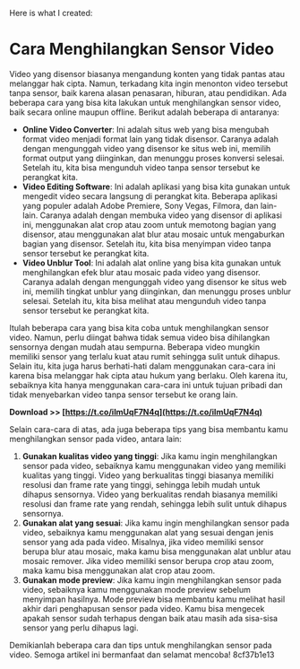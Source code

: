 Here is what I created:  
# Cara Menghilangkan Sensor Video
 
Video yang disensor biasanya mengandung konten yang tidak pantas atau melanggar hak cipta. Namun, terkadang kita ingin menonton video tersebut tanpa sensor, baik karena alasan penasaran, hiburan, atau pendidikan. Ada beberapa cara yang bisa kita lakukan untuk menghilangkan sensor video, baik secara online maupun offline. Berikut adalah beberapa di antaranya:
 
- **Online Video Converter**: Ini adalah situs web yang bisa mengubah format video menjadi format lain yang tidak disensor. Caranya adalah dengan mengunggah video yang disensor ke situs web ini, memilih format output yang diinginkan, dan menunggu proses konversi selesai. Setelah itu, kita bisa mengunduh video tanpa sensor tersebut ke perangkat kita.
- **Video Editing Software**: Ini adalah aplikasi yang bisa kita gunakan untuk mengedit video secara langsung di perangkat kita. Beberapa aplikasi yang populer adalah Adobe Premiere, Sony Vegas, Filmora, dan lain-lain. Caranya adalah dengan membuka video yang disensor di aplikasi ini, menggunakan alat crop atau zoom untuk memotong bagian yang disensor, atau menggunakan alat blur atau mosaic untuk mengaburkan bagian yang disensor. Setelah itu, kita bisa menyimpan video tanpa sensor tersebut ke perangkat kita.
- **Video Unblur Tool**: Ini adalah alat online yang bisa kita gunakan untuk menghilangkan efek blur atau mosaic pada video yang disensor. Caranya adalah dengan mengunggah video yang disensor ke situs web ini, memilih tingkat unblur yang diinginkan, dan menunggu proses unblur selesai. Setelah itu, kita bisa melihat atau mengunduh video tanpa sensor tersebut ke perangkat kita.

Itulah beberapa cara yang bisa kita coba untuk menghilangkan sensor video. Namun, perlu diingat bahwa tidak semua video bisa dihilangkan sensornya dengan mudah atau sempurna. Beberapa video mungkin memiliki sensor yang terlalu kuat atau rumit sehingga sulit untuk dihapus. Selain itu, kita juga harus berhati-hati dalam menggunakan cara-cara ini karena bisa melanggar hak cipta atau hukum yang berlaku. Oleh karena itu, sebaiknya kita hanya menggunakan cara-cara ini untuk tujuan pribadi dan tidak menyebarkan video tanpa sensor tersebut ke orang lain.
 
**Download >> [https://t.co/iImUqF7N4q](https://t.co/iImUqF7N4q)**


  
Selain cara-cara di atas, ada juga beberapa tips yang bisa membantu kamu menghilangkan sensor pada video, antara lain:

1. **Gunakan kualitas video yang tinggi**: Jika kamu ingin menghilangkan sensor pada video, sebaiknya kamu menggunakan video yang memiliki kualitas yang tinggi. Video yang berkualitas tinggi biasanya memiliki resolusi dan frame rate yang tinggi, sehingga lebih mudah untuk dihapus sensornya. Video yang berkualitas rendah biasanya memiliki resolusi dan frame rate yang rendah, sehingga lebih sulit untuk dihapus sensornya.
2. **Gunakan alat yang sesuai**: Jika kamu ingin menghilangkan sensor pada video, sebaiknya kamu menggunakan alat yang sesuai dengan jenis sensor yang ada pada video. Misalnya, jika video memiliki sensor berupa blur atau mosaic, maka kamu bisa menggunakan alat unblur atau mosaic remover. Jika video memiliki sensor berupa crop atau zoom, maka kamu bisa menggunakan alat crop atau zoom.
3. **Gunakan mode preview**: Jika kamu ingin menghilangkan sensor pada video, sebaiknya kamu menggunakan mode preview sebelum menyimpan hasilnya. Mode preview bisa membantu kamu melihat hasil akhir dari penghapusan sensor pada video. Kamu bisa mengecek apakah sensor sudah terhapus dengan baik atau masih ada sisa-sisa sensor yang perlu dihapus lagi.

Demikianlah beberapa cara dan tips untuk menghilangkan sensor pada video. Semoga artikel ini bermanfaat dan selamat mencoba!
 8cf37b1e13
 
